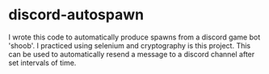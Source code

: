 # discord-autospawn
I wrote this code to automatically produce spawns from a discord game bot 'shoob'. I practiced using selenium and cryptography is this project. This can be used to automatically resend a message to a discord channel after set intervals of time. 
